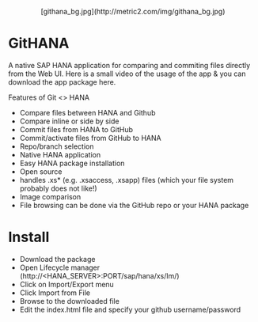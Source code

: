<p align="center">
[githana_bg.jpg](http://metric2.com/img/githana_bg.jpg)
</p>

GitHANA
=======

A native SAP HANA application for comparing and commiting files directly from the Web UI. Here is a small video of the usage of the app & you can download the app package here.

Features of Git <> HANA

- Compare files between HANA and Github
- Compare inline or side by side
- Commit files from HANA to GitHub
- Commit/activate files from GitHub to HANA
- Repo/branch selection
- Native HANA application
- Easy HANA package installation
- Open source
- handles .xs* (e.g. .xsaccess, .xsapp) files (which your file system probably does not like!)
- Image comparison
- File browsing can be done via the GitHub repo or your HANA package


Install
=======

- Download the package
- Open Lifecycle manager (http://<HANA_SERVER>:PORT/sap/hana/xs/lm/)
- Click on Import/Export menu
- Click Import from File
- Browse to the downloaded file
- Edit the index.html file and specify your github username/password
